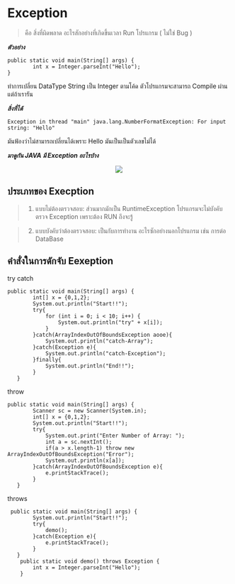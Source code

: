 # Exception

>คือ สิ่งที่ผิดพลาด อะไรสักอย่างที่เกิดขึ้นเวลา Run โปรแกรม ( ไม่ใช่ Bug )

***ตัวอย่าง***
```
public static void main(String[] args) {
        int x = Integer.parseInt("Hello");
}
```
ทำการเปลี่ยน DataType String เป็น Integer ตามโค้ด ตัวโปรแกรมจะสามารถ Compile ผ่าน แต่ถ้าเรารัน

***สิ่งที่ได้***
```
Exception in thread "main" java.lang.NumberFormatException: For input string: "Hello"
```
มันฟ้องว่าไม่สามารถเปลี่ยนได้เพราะ Hello มันเป็นเป็นตัวเลขไม่ได้


***มาดูกัน JAVA มี Exception อะไรบ้าง***
<p align="center">
  <img src="https://i.imgur.com/7v6BEy0.png">
</p>

## ประเภทของ Execption

>1. แบบไม่ต้องตรวจสอบ: ส่วนมากมักเป็น RuntimeException โปรแกรมจะไม่บังคับตรวจ Exception เพราะต้อง RUN ถึงจะรู้

>2. แบบบังคับว่าต้องตรวจสอบ: เป็นกับการทำงาน อะไรซักอย่างนอกโปรแกรม เช่น การต่อ DataBase

## คำสั่งในการดักจับ Eexeption

try catch

```
public static void main(String[] args) {
        int[] x = {0,1,2};
        System.out.println("Start!!");
        try{
            for (int i = 0; i < 10; i++) {
                System.out.println("try" + x[i]);
            }
        }catch(ArrayIndexOutOfBoundsException aooe){
            System.out.println("catch-Array");
        }catch(Exception e){
            System.out.println("catch-Exception");
        }finally{
            System.out.println("End!!");
        }
   }
```

throw
```
public static void main(String[] args) {
        Scanner sc = new Scanner(System.in);
        int[] x = {0,1,2};
        System.out.println("Start!!");
        try{
            System.out.print("Enter Number of Array: ");
            int a = sc.nextInt();
            if(a > x.length-1) throw new ArrayIndexOutOfBoundsException("Error");
            System.out.println(x[a]);
        }catch(ArrayIndexOutOfBoundsException e){
            e.printStackTrace();
        }
   }
```

throws
```
 public static void main(String[] args) {
        System.out.println("Start!!");
        try{
            demo();
        }catch(Exception e){
            e.printStackTrace();
        }
   }
    public static void demo() throws Exception {
        int x = Integer.parseInt("Hello");
    }
```